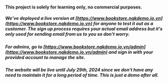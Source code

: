 #### This project is solely for learning only, no commercial purposes.

##### We've deployed a live version at [https://www.bookstore.nqkdemo.io.vn](https://www.bookstore.nqkdemo.io.vn) for anyone to test it out as a customer. The sign up process requires your actual email address but it's only used for sending email from us to you so don't worry.

##### For admins, go to [https://www.bookstore.nqkdemo.io.vn/admin](https://www.bookstore.nqkdemo.io.vn/admin) and sign in with your provided account to manage the site.

##### The website will be live until July 29th, 2024 since we don't have any need to maintain it for a long period of time. This is just a demo after all.